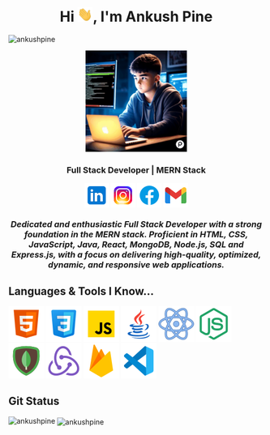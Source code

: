 
  <h1 align="center">Hi <img src="./images/Hi.gif" alt="Hi" width="30px">, I'm Ankush Pine</h1>
<p align="left"> <img src="https://komarev.com/ghpvc/?username=ankushpine&label=Profile%20views&color=0e75b6&style=flat" alt="ankushpine" /> </p>
  <div align="center">
    <img height="200" width="200" src="./images/Coder.gif" alt="Coder" />
  </div>

  <h3 align="center">Full Stack Developer | MERN Stack</h3>

  <p align="center">
    <a href="https://www.linkedin.com/in/ankushpine/"><img align="center" src="./images/Linkedin.png"
        alt="Linkedin" /></a>
    <a href="https://www.instagram.com/ankushpine/"><img align="center" src="./images/Instagram.png"
        alt="Instagram" /></a>
    <a href="https://www.facebook.com/theankushpine"><img align="center" src="./images/Facebook.png" alt="Facebook" /></a>
    <a href="mailto: ankushpineofficial@gmail.com"><img align="center" src="./images/Gmail.png" alt="Gmail" /></a>
  </p>

<h3>
  <p align="center">
  <em align="center">
Dedicated and enthusiastic Full Stack Developer with a strong foundation in the MERN stack.
Proficient in HTML, CSS, JavaScript, Java, React, MongoDB, Node.js, SQL and Express.js,
with a focus on delivering high-quality, optimized, dynamic, and responsive web applications.
  </em>
  </p>
  </h3>

 ##  Languages & Tools I Know...

  <p align="left">
    <img src="./images/HTML.png">
    <img src="./images/CSS.png">
    <img src="./images/Js.png">
    <img src="./images/JAVA.png">
    <img src="./images/React.png">
    <img src="./images/NodeJS.png">
    <img src="./images/MongoDB.png">
    <img src="./images/Redux.png">
    <img src="./images/Firebase.png">
    <img src="./images/VScode.png">
  </p>

## Git Status
<p>
<p><img align="left" src="https://github-readme-stats.vercel.app/api/top-langs?username=ankushpine&show_icons=true&locale=en&layout=compact" alt="ankushpine" /></p>

<p>&nbsp;<img align="center" src="https://github-readme-stats.vercel.app/api?username=ankushpine&show_icons=true&locale=en" alt="ankushpine" /></p>

</p>

